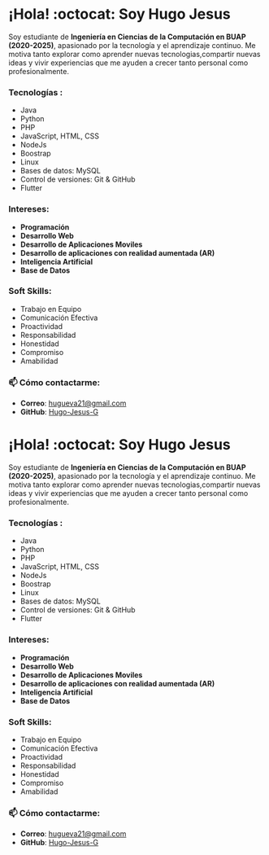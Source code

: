 # ¡Hola! :octocat:  Soy Hugo Jesus

Soy estudiante de **Ingeniería en Ciencias de la Computación  en  BUAP (2020-2025)**, apasionado por la tecnología y el aprendizaje continuo. Me motiva tanto explorar como aprender nuevas tecnologias,compartir nuevas ideas y vivir experiencias que me ayuden a crecer tanto personal como profesionalmente.


### Tecnologías :

- Java
- Python
- PHP 
- JavaScript, HTML, CSS 
- NodeJs
- Boostrap
- Linux 
- Bases de datos: MySQL
- Control de versiones: Git & GitHub
- Flutter

### Intereses:
- **Programación**
- **Desarrollo Web**
- **Desarrollo de Aplicaciones Moviles**
- **Desarrollo de aplicaciones con realidad aumentada (AR)**
- **Inteligencia Artificial**
- **Base de Datos**

### Soft Skills:
- Trabajo en Equipo
- Comunicación Efectiva
- Proactividad
- Responsabilidad
- Honestidad
- Compromiso
- Amabilidad


### 📫 Cómo contactarme:

- **Correo**: [hugueva21@gmail.com](mailto:hugueva21@gmail.com)
- **GitHub**: [Hugo-Jesus-G](https://github.com/Hugo-Jesus-G)



# ¡Hola! :octocat:  Soy Hugo Jesus

Soy estudiante de **Ingeniería en Ciencias de la Computación  en  BUAP (2020-2025)**, apasionado por la tecnología y el aprendizaje continuo. Me motiva tanto explorar como aprender nuevas tecnologias,compartir nuevas ideas y vivir experiencias que me ayuden a crecer tanto personal como profesionalmente.


### Tecnologías :

- Java
- Python
- PHP 
- JavaScript, HTML, CSS 
- NodeJs
- Boostrap
- Linux 
- Bases de datos: MySQL
- Control de versiones: Git & GitHub
- Flutter

### Intereses:
- **Programación**
- **Desarrollo Web**
- **Desarrollo de Aplicaciones Moviles**
- **Desarrollo de aplicaciones con realidad aumentada (AR)**
- **Inteligencia Artificial**
- **Base de Datos**

### Soft Skills:
- Trabajo en Equipo
- Comunicación Efectiva
- Proactividad
- Responsabilidad
- Honestidad
- Compromiso
- Amabilidad


### 📫 Cómo contactarme:

- **Correo**: [hugueva21@gmail.com](mailto:hugueva21@gmail.com)
- **GitHub**: [Hugo-Jesus-G](https://github.com/Hugo-Jesus-G)



